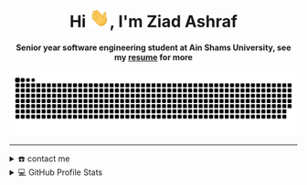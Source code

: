 <div align="center">
<h1 align="center">Hi <img width="35" src="https://github.com/1999AZZAR/1999AZZAR/blob/main/resources/img/waving.gif">, I'm Ziad Ashraf</h1>
<h4 align="center">Senior year software engineering student at Ain Shams University, see my <a href="https://github.com/zakoshgo/zakoshgo/blob/main/main/assets/doc/Ziad%20Ashraf%20Ahmed%20Ahmed_resume.pdf" target="_blank">resume</a> for more</h4>
</div>

<div align="center">
  
  <img  src="https://github.com/1999AZZAR/1999AZZAR/blob/main/resources/img/grid-snake.svg"
       alt="snake" />
</div>

-----
<details>
  <summary>☎️ contact me</summary>
<div>
  <samp>
    <h2 align="center">you can reach me by:</h2>
    <p align="center">
      <br/>
      <a href="https://www.linkedin.com/in/ziad-kassem/" target="blank"><img align="center"
         src="https://img.shields.io/badge/linkedin-%231DA1F2.svg?style=for-the-badge&logo=linkedin&logoColor=white"
         alt="azzar" height="30"/></a>
      <a href="mailto:ziad.ashraf.ahmed.ahmed@gmail.com" target="blank"><img align="center"
               src="https://img.shields.io/badge/gmail-EA4335.svg?style=for-the-badge&logo=gmail&logoColor=white"
               alt="azzar" height="30"/></a>
      <a href="https://wa.me/+201068925677" target="blank"><img align="center"
               src="https://img.shields.io/badge/whatsapp-4B7F1.svg?style=for-the-badge&logo=whatsapp&logoColor=white"
               alt="azzar" height="30"/></a>
  </samp>
</div>
</details>

  
<details> 
  <summary>💻 GitHub Profile Stats</summary>
  <div>
  <samp>
    <h2 align="center"> Github stats </h2>
      <br/>
    <details open>
  <summary><h3>Languages</h3></summary>
            <p align="center">
        <a href="https://github.com/zakoshgo/">
          <img src="https://github-readme-stats.vercel.app/api/top-langs/?username=zakoshgo&langs_count=6&theme=gruvbox&layout=compact&hide_border=true"
          alt="zakoshgo :: overall Top Langs " /></a>
      </p>
        <p align="center">
          <a href="https://github.com/zakoshgo/">
          <img width="45%" src="https://github-profile-summary-cards.vercel.app/api/cards/repos-per-language?username=zakoshgo&theme=gruvbox&layout=compact&hide_border=true"
          alt="zakoshgo :: Top Langs by repo" />
          <img width="45%" src="https://github-profile-summary-cards.vercel.app/api/cards/most-commit-language?username=zakoshgo&theme=gruvbox&layout=compact&hide_border=true"
          alt="zakoshgo :: Top Langs by commit" />
          </a>
        </p>
</details>
    <details open>
  <summary><h3>stasistic</h3></summary>
        <p align="center">
         <a href="https://github.com/zakoshgo/">
          <img width="49.5%" src="https://github-readme-stats.vercel.app/api?username=zakoshgo&show_icons=true&theme=gruvbox&hide_border=true" />
          <img width="49.5%" src="https://github-readme-streak-stats.herokuapp.com/?user=zakoshgo&theme=gruvbox&hide_border=true" />
          </a>
       </p>
     <br>
     </samp>
  </div>    
</details>

